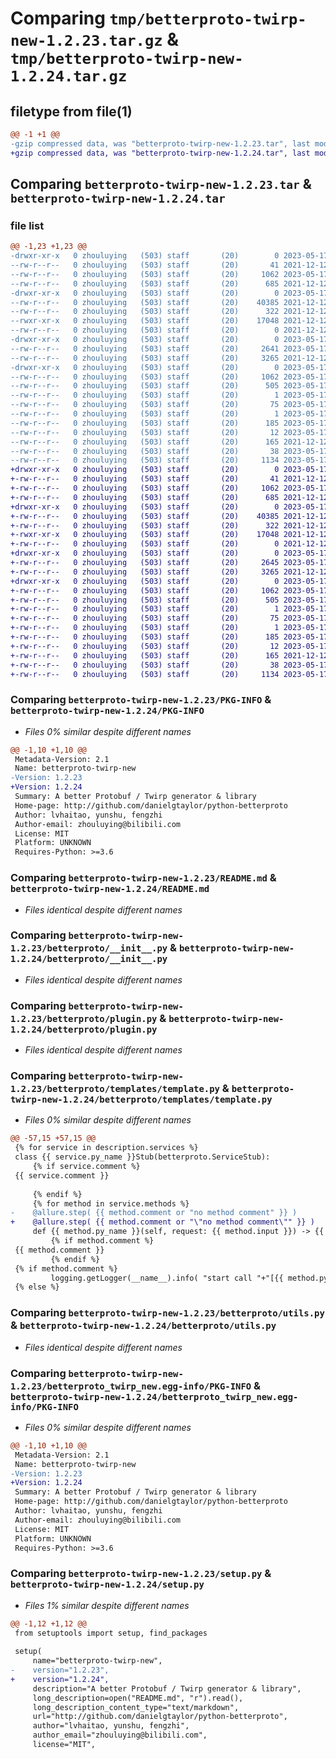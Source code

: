 # Comparing `tmp/betterproto-twirp-new-1.2.23.tar.gz` & `tmp/betterproto-twirp-new-1.2.24.tar.gz`

## filetype from file(1)

```diff
@@ -1 +1 @@
-gzip compressed data, was "betterproto-twirp-new-1.2.23.tar", last modified: Wed May 17 07:47:03 2023, max compression
+gzip compressed data, was "betterproto-twirp-new-1.2.24.tar", last modified: Wed May 17 07:49:58 2023, max compression
```

## Comparing `betterproto-twirp-new-1.2.23.tar` & `betterproto-twirp-new-1.2.24.tar`

### file list

```diff
@@ -1,23 +1,23 @@
-drwxr-xr-x   0 zhouluying   (503) staff       (20)        0 2023-05-17 07:47:03.279208 betterproto-twirp-new-1.2.23/
--rw-r--r--   0 zhouluying   (503) staff       (20)       41 2021-12-12 02:02:31.000000 betterproto-twirp-new-1.2.23/MANIFEST.in
--rw-r--r--   0 zhouluying   (503) staff       (20)     1062 2023-05-17 07:47:03.278986 betterproto-twirp-new-1.2.23/PKG-INFO
--rw-r--r--   0 zhouluying   (503) staff       (20)      685 2021-12-12 02:02:31.000000 betterproto-twirp-new-1.2.23/README.md
-drwxr-xr-x   0 zhouluying   (503) staff       (20)        0 2023-05-17 07:47:03.276218 betterproto-twirp-new-1.2.23/betterproto/
--rw-r--r--   0 zhouluying   (503) staff       (20)    40385 2021-12-12 02:02:31.000000 betterproto-twirp-new-1.2.23/betterproto/__init__.py
--rw-r--r--   0 zhouluying   (503) staff       (20)      322 2021-12-12 02:02:31.000000 betterproto-twirp-new-1.2.23/betterproto/casing.py
--rwxr-xr-x   0 zhouluying   (503) staff       (20)    17048 2021-12-12 02:02:31.000000 betterproto-twirp-new-1.2.23/betterproto/plugin.py
--rw-r--r--   0 zhouluying   (503) staff       (20)        0 2021-12-12 02:02:31.000000 betterproto-twirp-new-1.2.23/betterproto/py.typed
-drwxr-xr-x   0 zhouluying   (503) staff       (20)        0 2023-05-17 07:47:03.276496 betterproto-twirp-new-1.2.23/betterproto/templates/
--rw-r--r--   0 zhouluying   (503) staff       (20)     2641 2023-05-17 07:46:46.000000 betterproto-twirp-new-1.2.23/betterproto/templates/template.py
--rw-r--r--   0 zhouluying   (503) staff       (20)     3265 2021-12-12 02:02:31.000000 betterproto-twirp-new-1.2.23/betterproto/utils.py
-drwxr-xr-x   0 zhouluying   (503) staff       (20)        0 2023-05-17 07:47:03.278498 betterproto-twirp-new-1.2.23/betterproto_twirp_new.egg-info/
--rw-r--r--   0 zhouluying   (503) staff       (20)     1062 2023-05-17 07:47:03.000000 betterproto-twirp-new-1.2.23/betterproto_twirp_new.egg-info/PKG-INFO
--rw-r--r--   0 zhouluying   (503) staff       (20)      505 2023-05-17 07:47:03.000000 betterproto-twirp-new-1.2.23/betterproto_twirp_new.egg-info/SOURCES.txt
--rw-r--r--   0 zhouluying   (503) staff       (20)        1 2023-05-17 07:47:03.000000 betterproto-twirp-new-1.2.23/betterproto_twirp_new.egg-info/dependency_links.txt
--rw-r--r--   0 zhouluying   (503) staff       (20)       75 2023-05-17 07:47:03.000000 betterproto-twirp-new-1.2.23/betterproto_twirp_new.egg-info/entry_points.txt
--rw-r--r--   0 zhouluying   (503) staff       (20)        1 2023-05-17 07:40:47.000000 betterproto-twirp-new-1.2.23/betterproto_twirp_new.egg-info/not-zip-safe
--rw-r--r--   0 zhouluying   (503) staff       (20)      185 2023-05-17 07:47:03.000000 betterproto-twirp-new-1.2.23/betterproto_twirp_new.egg-info/requires.txt
--rw-r--r--   0 zhouluying   (503) staff       (20)       12 2023-05-17 07:47:03.000000 betterproto-twirp-new-1.2.23/betterproto_twirp_new.egg-info/top_level.txt
--rw-r--r--   0 zhouluying   (503) staff       (20)      165 2021-12-12 02:02:31.000000 betterproto-twirp-new-1.2.23/pyproject.toml
--rw-r--r--   0 zhouluying   (503) staff       (20)       38 2023-05-17 07:47:03.279267 betterproto-twirp-new-1.2.23/setup.cfg
--rw-r--r--   0 zhouluying   (503) staff       (20)     1134 2023-05-17 07:46:57.000000 betterproto-twirp-new-1.2.23/setup.py
+drwxr-xr-x   0 zhouluying   (503) staff       (20)        0 2023-05-17 07:49:58.974241 betterproto-twirp-new-1.2.24/
+-rw-r--r--   0 zhouluying   (503) staff       (20)       41 2021-12-12 02:02:31.000000 betterproto-twirp-new-1.2.24/MANIFEST.in
+-rw-r--r--   0 zhouluying   (503) staff       (20)     1062 2023-05-17 07:49:58.974022 betterproto-twirp-new-1.2.24/PKG-INFO
+-rw-r--r--   0 zhouluying   (503) staff       (20)      685 2021-12-12 02:02:31.000000 betterproto-twirp-new-1.2.24/README.md
+drwxr-xr-x   0 zhouluying   (503) staff       (20)        0 2023-05-17 07:49:58.972322 betterproto-twirp-new-1.2.24/betterproto/
+-rw-r--r--   0 zhouluying   (503) staff       (20)    40385 2021-12-12 02:02:31.000000 betterproto-twirp-new-1.2.24/betterproto/__init__.py
+-rw-r--r--   0 zhouluying   (503) staff       (20)      322 2021-12-12 02:02:31.000000 betterproto-twirp-new-1.2.24/betterproto/casing.py
+-rwxr-xr-x   0 zhouluying   (503) staff       (20)    17048 2021-12-12 02:02:31.000000 betterproto-twirp-new-1.2.24/betterproto/plugin.py
+-rw-r--r--   0 zhouluying   (503) staff       (20)        0 2021-12-12 02:02:31.000000 betterproto-twirp-new-1.2.24/betterproto/py.typed
+drwxr-xr-x   0 zhouluying   (503) staff       (20)        0 2023-05-17 07:49:58.972560 betterproto-twirp-new-1.2.24/betterproto/templates/
+-rw-r--r--   0 zhouluying   (503) staff       (20)     2645 2023-05-17 07:49:44.000000 betterproto-twirp-new-1.2.24/betterproto/templates/template.py
+-rw-r--r--   0 zhouluying   (503) staff       (20)     3265 2021-12-12 02:02:31.000000 betterproto-twirp-new-1.2.24/betterproto/utils.py
+drwxr-xr-x   0 zhouluying   (503) staff       (20)        0 2023-05-17 07:49:58.973775 betterproto-twirp-new-1.2.24/betterproto_twirp_new.egg-info/
+-rw-r--r--   0 zhouluying   (503) staff       (20)     1062 2023-05-17 07:49:58.000000 betterproto-twirp-new-1.2.24/betterproto_twirp_new.egg-info/PKG-INFO
+-rw-r--r--   0 zhouluying   (503) staff       (20)      505 2023-05-17 07:49:58.000000 betterproto-twirp-new-1.2.24/betterproto_twirp_new.egg-info/SOURCES.txt
+-rw-r--r--   0 zhouluying   (503) staff       (20)        1 2023-05-17 07:49:58.000000 betterproto-twirp-new-1.2.24/betterproto_twirp_new.egg-info/dependency_links.txt
+-rw-r--r--   0 zhouluying   (503) staff       (20)       75 2023-05-17 07:49:58.000000 betterproto-twirp-new-1.2.24/betterproto_twirp_new.egg-info/entry_points.txt
+-rw-r--r--   0 zhouluying   (503) staff       (20)        1 2023-05-17 07:40:47.000000 betterproto-twirp-new-1.2.24/betterproto_twirp_new.egg-info/not-zip-safe
+-rw-r--r--   0 zhouluying   (503) staff       (20)      185 2023-05-17 07:49:58.000000 betterproto-twirp-new-1.2.24/betterproto_twirp_new.egg-info/requires.txt
+-rw-r--r--   0 zhouluying   (503) staff       (20)       12 2023-05-17 07:49:58.000000 betterproto-twirp-new-1.2.24/betterproto_twirp_new.egg-info/top_level.txt
+-rw-r--r--   0 zhouluying   (503) staff       (20)      165 2021-12-12 02:02:31.000000 betterproto-twirp-new-1.2.24/pyproject.toml
+-rw-r--r--   0 zhouluying   (503) staff       (20)       38 2023-05-17 07:49:58.974294 betterproto-twirp-new-1.2.24/setup.cfg
+-rw-r--r--   0 zhouluying   (503) staff       (20)     1134 2023-05-17 07:49:53.000000 betterproto-twirp-new-1.2.24/setup.py
```

### Comparing `betterproto-twirp-new-1.2.23/PKG-INFO` & `betterproto-twirp-new-1.2.24/PKG-INFO`

 * *Files 0% similar despite different names*

```diff
@@ -1,10 +1,10 @@
 Metadata-Version: 2.1
 Name: betterproto-twirp-new
-Version: 1.2.23
+Version: 1.2.24
 Summary: A better Protobuf / Twirp generator & library
 Home-page: http://github.com/danielgtaylor/python-betterproto
 Author: lvhaitao, yunshu, fengzhi
 Author-email: zhouluying@bilibili.com
 License: MIT
 Platform: UNKNOWN
 Requires-Python: >=3.6
```

### Comparing `betterproto-twirp-new-1.2.23/README.md` & `betterproto-twirp-new-1.2.24/README.md`

 * *Files identical despite different names*

### Comparing `betterproto-twirp-new-1.2.23/betterproto/__init__.py` & `betterproto-twirp-new-1.2.24/betterproto/__init__.py`

 * *Files identical despite different names*

### Comparing `betterproto-twirp-new-1.2.23/betterproto/plugin.py` & `betterproto-twirp-new-1.2.24/betterproto/plugin.py`

 * *Files identical despite different names*

### Comparing `betterproto-twirp-new-1.2.23/betterproto/templates/template.py` & `betterproto-twirp-new-1.2.24/betterproto/templates/template.py`

 * *Files 0% similar despite different names*

```diff
@@ -57,15 +57,15 @@
 {% for service in description.services %}
 class {{ service.py_name }}Stub(betterproto.ServiceStub):
     {% if service.comment %}
 {{ service.comment }}
 
     {% endif %}
     {% for method in service.methods %}
-    @allure.step( {{ method.comment or "no method comment" }} )
+    @allure.step( {{ method.comment or "\"no method comment\"" }} )
     def {{ method.py_name }}(self, request: {{ method.input }}) -> {{ method.output }}:
         {% if method.comment %}
 {{ method.comment }}
         {% endif %}
 {% if method.comment %}
         logging.getLogger(__name__).info( "start call "+"[{{ method.py_name }}]"+" api"+"=>"+{{ method.comment }} )
 {% else %}
```

### Comparing `betterproto-twirp-new-1.2.23/betterproto/utils.py` & `betterproto-twirp-new-1.2.24/betterproto/utils.py`

 * *Files identical despite different names*

### Comparing `betterproto-twirp-new-1.2.23/betterproto_twirp_new.egg-info/PKG-INFO` & `betterproto-twirp-new-1.2.24/betterproto_twirp_new.egg-info/PKG-INFO`

 * *Files 0% similar despite different names*

```diff
@@ -1,10 +1,10 @@
 Metadata-Version: 2.1
 Name: betterproto-twirp-new
-Version: 1.2.23
+Version: 1.2.24
 Summary: A better Protobuf / Twirp generator & library
 Home-page: http://github.com/danielgtaylor/python-betterproto
 Author: lvhaitao, yunshu, fengzhi
 Author-email: zhouluying@bilibili.com
 License: MIT
 Platform: UNKNOWN
 Requires-Python: >=3.6
```

### Comparing `betterproto-twirp-new-1.2.23/setup.py` & `betterproto-twirp-new-1.2.24/setup.py`

 * *Files 1% similar despite different names*

```diff
@@ -1,12 +1,12 @@
 from setuptools import setup, find_packages
 
 setup(
     name="betterproto-twirp-new",
-    version="1.2.23",
+    version="1.2.24",
     description="A better Protobuf / Twirp generator & library",
     long_description=open("README.md", "r").read(),
     long_description_content_type="text/markdown",
     url="http://github.com/danielgtaylor/python-betterproto",
     author="lvhaitao, yunshu, fengzhi",
     author_email="zhouluying@bilibili.com",
     license="MIT",
```


